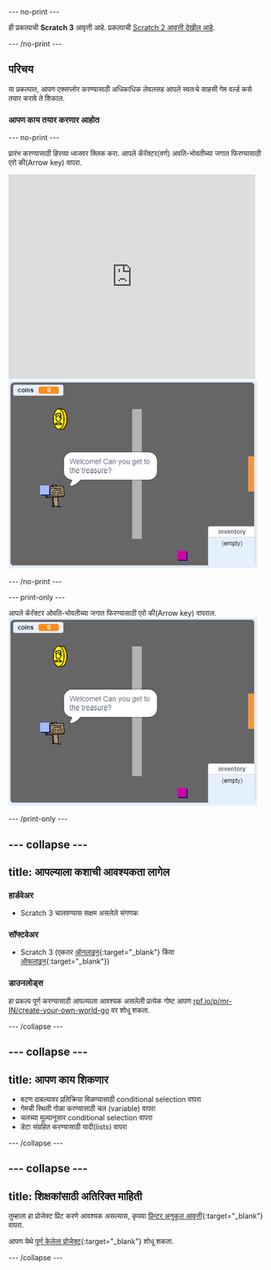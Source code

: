 --- no-print ---

ही प्रकल्पाची **Scratch 3** आवृत्ती आहे. प्रकल्पाची [Scratch 2 आवृत्ती देखील आहे](https://projects.raspberrypi.org/mr-IN/projects/create-your-own-world-scratch2).

--- /no-print ---

## परिचय

या प्रकल्पात, आपण एक्सप्लोर करण्यासाठी अधिकाधिक लेवलसह आपले स्वतःचे साहसी गेम वर्ल्ड कसे तयार करावे ते शिकाल.

### आपण काय तयार करणार आहोत

--- no-print ---

प्रारंभ करण्यासाठी हिरव्या ध्वजवर क्लिक करा. आपले कॅरॅक्टर(वर्ण) अवति-भोवतीच्या जगात फिरण्यासाठी एरो की(Arrow key) वापरा.

<div class="scratch-preview">
  <iframe allowtransparency="true" width="485" height="402" src="https://scratch.mit.edu/projects/embed/258757783/?autostart=false" frameborder="0" scrolling="no"></iframe>
  <img src="images/showcase.png">
</div>

--- /no-print ---

--- print-only ---

आपले कॅरॅक्टर ओवति-भोवतीच्या जगात फिरण्यासाठी एरो की(Arrow key) वापराल. ![showcase.png](images/showcase.png)

--- /print-only ---

--- collapse ---
---
title: आपल्याला कशाची आवश्यकता लागेल
---

### हार्डवेअर

- Scratch 3 चालवण्यास सक्षम असलेले संगणक

### सॉफ्टवेअर

- Scratch 3 (एकतर [ऑनलाइन](https://rpf.io/scratchon){:target="_blank"} किंवा [ऑफलाइन](https://rpf.io/scratchoff){:target="_blank"})

### डाउनलोड्स

हा प्रकल्प पूर्ण करण्यासाठी आपल्याला आवश्यक असलेली प्रत्येक गोष्ट आपण [rpf.io/p/mr-IN/create-your-own-world-go](https://rpf.io/p/mr-IN/create-your-own-world-go) वर शोधू शकता.

--- /collapse ---

--- collapse ---
---
title: आपण काय शिकणार
---

- बटण दाबल्यावर प्रतिक्रिया मिळण्यासाठी conditional selection वापरा
- गेमची स्थिती गोळा करण्यासाठी चल (variable) वापरा
- चलच्या मूल्यानूसार conditional selection वापरा
- डेटा संग्रहित करण्यासाठी यादी(lists) वापरा

--- /collapse ---

--- collapse ---
---
title: शिक्षकांसाठी अतिरिक्त माहिती
---

तुम्हाला हा प्रोजेक्ट प्रिंट करणे आवश्यक असल्यास, कृपया [प्रिन्टर अनुकूल आवृत्ती](https://projects.raspberrypi.org/mr-IN/projects/create-your-own-world/print){:target="_blank"} वापरा.

आपण येथे [पूर्ण केलेला प्रोजेक्ट](https://rpf.io/p/mr-IN/create-your-own-world-get){:target="_blank"} शोधू शकता.

--- /collapse ---
